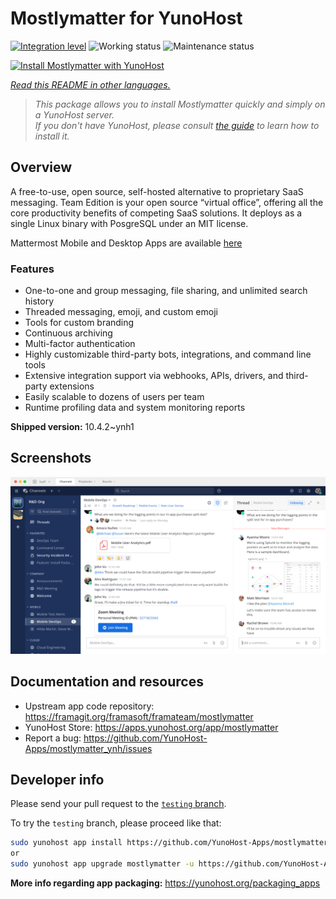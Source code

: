 <!--
N.B.: This README was automatically generated by <https://github.com/YunoHost/apps/tree/master/tools/readme_generator>
It shall NOT be edited by hand.
-->

# Mostlymatter for YunoHost

[![Integration level](https://apps.yunohost.org/badge/integration/mostlymatter)](https://ci-apps.yunohost.org/ci/apps/mostlymatter/)
![Working status](https://apps.yunohost.org/badge/state/mostlymatter)
![Maintenance status](https://apps.yunohost.org/badge/maintained/mostlymatter)

[![Install Mostlymatter with YunoHost](https://install-app.yunohost.org/install-with-yunohost.svg)](https://install-app.yunohost.org/?app=mostlymatter)

*[Read this README in other languages.](./ALL_README.md)*

> *This package allows you to install Mostlymatter quickly and simply on a YunoHost server.*  
> *If you don't have YunoHost, please consult [the guide](https://yunohost.org/install) to learn how to install it.*

## Overview

A free-to-use, open source, self-hosted alternative to proprietary SaaS messaging. Team Edition is your open source “virtual office”, offering all the core productivity benefits of competing SaaS solutions. It deploys as a single Linux binary with PosgreSQL under an MIT license.

Mattermost Mobile and Desktop Apps are available [here](https://mattermost.com/download/)

### Features

- One-to-one and group messaging, file sharing, and unlimited search history
- Threaded messaging, emoji, and custom emoji
- Tools for custom branding
- Continuous archiving
- Multi-factor authentication
- Highly customizable third-party bots, integrations, and command line tools
- Extensive integration support via webhooks, APIs, drivers, and third-party extensions
- Easily scalable to dozens of users per team
- Runtime profiling data and system monitoring reports


**Shipped version:** 10.4.2~ynh1

## Screenshots

![Screenshot of Mostlymatter](./doc/screenshots/screenshot.png)

## Documentation and resources

- Upstream app code repository: <https://framagit.org/framasoft/framateam/mostlymatter>
- YunoHost Store: <https://apps.yunohost.org/app/mostlymatter>
- Report a bug: <https://github.com/YunoHost-Apps/mostlymatter_ynh/issues>

## Developer info

Please send your pull request to the [`testing` branch](https://github.com/YunoHost-Apps/mostlymatter_ynh/tree/testing).

To try the `testing` branch, please proceed like that:

```bash
sudo yunohost app install https://github.com/YunoHost-Apps/mostlymatter_ynh/tree/testing --debug
or
sudo yunohost app upgrade mostlymatter -u https://github.com/YunoHost-Apps/mostlymatter_ynh/tree/testing --debug
```

**More info regarding app packaging:** <https://yunohost.org/packaging_apps>
